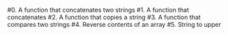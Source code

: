 #0. A function that concatenates two strings
#1. A function that concatenates
#2. A function that copies a string
#3. A function that compares two strings
#4. Reverse contents of an array
#5. String to upper
